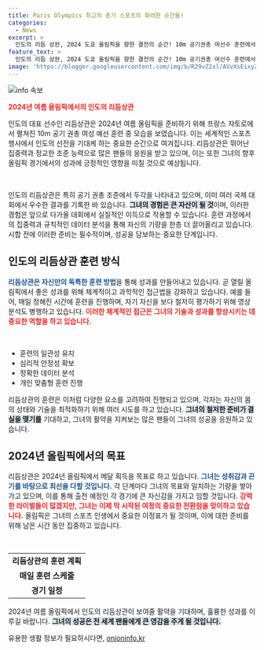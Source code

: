```yaml
---
title: Paris Olympics 최고의 총기 스포츠의 화려한 순간들!
categories:
  - News
excerpt: >
  인도의 리듬 상완, 2024 도쿄 올림픽을 향한 결전의 순간! 10m 공기권총 여선수 훈련에서 차별화된 기량을 선보이며 금메달의 꿈을 위해 준비 중! 클릭하여 그의 열정 가득한 이야기를 더 알아보세요!
feature_text: >
  인도의 리듬 상완, 2024 도쿄 올림픽을 향한 결전의 순간! 10m 공기권총 여선수 훈련에서 차별화된 기량을 선보이며 금메달의 꿈을 위해 준비 중! 클릭하여 그의 열정 가득한 이야기를 더 알아보세요!
image: 'https://blogger.googleusercontent.com/img/b/R29vZ2xl/AVvXsEixyZcFfHzMRdzZMjFBmAUKJYCLCGyLL1o632UiGVXcaFdKo_bkvkuCioo0uUKlGfBVcT3P84aROyZIXSBEx3Aw5nCQ3pTgDom1WDC4m8eifvWiAmWEEVb4x6G_l8C0QH225ldMjyaFvpxGEBGNO37VmDTDMHGhJPq73UglMfDca1-0aw/s1600/blogspot.png'
---
```


<p><img src="https://blogger.googleusercontent.com/img/b/R29vZ2xl/AVvXsEixyZcFfHzMRdzZMjFBmAUKJYCLCGyLL1o632UiGVXcaFdKo_bkvkuCioo0uUKlGfBVcT3P84aROyZIXSBEx3Aw5nCQ3pTgDom1WDC4m8eifvWiAmWEEVb4x6G_l8C0QH225ldMjyaFvpxGEBGNO37VmDTDMHGhJPq73UglMfDca1-0aw/s1600/blogspot.png" alt="info 속보" /></p>

<p><b><span style="color: #ee2323;">2024년 여름 올림픽에서의 인도의 리듬상관</span></b>  </p>

<p data-ke-size="size16">인도의 대표 선수인 리듬상관은 2024년 여름 올림픽을 준비하기 위해 프랑스 쟈토로에서 펼쳐진 10m 공기 권총 여성 예선 훈련 중 모습을 보였습니다. 이는 세계적인 스포츠 행사에서 인도의 선전을 기대케 하는 중요한 순간으로 여겨집니다. 리듬상관은 뛰어난 집중력과 정교한 조준 능력으로 많은 팬들의 응원을 받고 있으며, 이는 또한 그녀의 향후 올림픽 경기에서의 성과에 긍정적인 영향을 미칠 것으로 예상됩니다. </p>  

<p data-ke-size="size16">&nbsp;</p>  

<p>인도의 리듬상관은 특히 공기 권총 조준에서 두각을 나타내고 있으며, 이미 여러 국제 대회에서 우수한 결과를 기록한 바 있습니다. <b><span style="background-color: #21538527;">그녀의 경험은 큰 자산이 될 것</span></b>이며, 이러한 경험은 앞으로 다가올 대회에서 실질적인 이득으로 작용할 수 있습니다. 훈련 과정에서의 집중력과 규칙적인 데이터 분석을 통해 자신의 기량을 한층 더 끌어올리고 있습니다. 시합 전에 이러한 준비는 필수적이며, 성공을 담보하는 중요한 단계입니다.  </p>

<h2 data-ke-size="size26">인도의 리듬상관 훈련 방식</h2>  

<p><b><span style="color: #1a5490;">리듬상관은 자신만의 독특한 훈련 방법</span></b>을 통해 성과를 만들어내고 있습니다. 곧 열릴 올림픽에서 좋은 성과를 위해 체계적이고 과학적인 접근법을 강화하고 있습니다. 예를 들어, 매일 정해진 시간에 훈련을 진행하며, 자기 자신을 보다 철저히 평가하기 위해 영상 분석도 병행하고 있습니다. <b><span style="color: #ee2323;">이러한 체계적인 접근은 그녀의 기술과 성과를 향상시키는 데 중요한 역할을 하고 있습니다.</span></b>  </p>

<p data-ke-size="size16">&nbsp;</p>  

<ul>
  <li>훈련의 일관성 유지</li>
  <li>심리적 안정성 확보</li>
  <li>정확한 데이터 분석</li>
  <li>개인 맞춤형 훈련 진행</li>
</ul>  

<p data-ke-size="size16">리듬상관의 훈련은 이처럼 다양한 요소를 고려하여 진행되고 있으며, 각자는 자신의 몸의 상태와 기술을 최적화하기 위해 여러 시도를 하고 있습니다. <b><span style="background-color: #21538527;">그녀의 철저한 준비가 결실을 맺기를</span></b> 기대하고, 그녀의 활약을 지켜보는 많은 팬들이 그녀의 성공을 응원하고 있습니다.</p>  

<h2 data-ke-size="size26">2024년 올림픽에서의 목표</h2>  

<p>리듬상관은 2024년 올림픽에서 메달 획득을 목표로 하고 있습니다. <b><span style="color: #1a5490;">그녀는 성취감과 끈기를 바탕으로 최선을 다할 것입니다.</span></b> 각 단계마다 그녀의 목표와 일치하는 기량을 쌓아가고 있으며, 이를 통해 출전 예정인 각 경기에 큰 자신감을 가지고 임할 것입니다. <b><span style="color: #ee2323;">강력한 라이벌들이 많겠지만, 그녀는 이제 막 시작된 여정의 중요한 전환점을 맞이하고 있습니다.</span></b> 올림픽은 그녀의 스포츠 인생에서 중요한 이정표가 될 것이며, 이에 대한 준비를 위해 남은 시간 동안 집중하고 있습니다.  </p>

<p data-ke-size="size16">&nbsp;</p>  

<table>
  <tr>
    <td style="text-align: center; height: 17px;"><b>리듬상관의 훈련 계획</b></td>
  </tr>
  <tr>
    <td style="text-align: center; height: 17px;"><b>매일 훈련 스케줄</b></td>
  </tr>
  <tr>
    <td style="text-align: center; height: 17px;"><b>경기 일정</b></td>
  </tr>
</table>  

<p data-ke-size="size16">2024년 여름 올림픽에서 인도의 리듬상관이 보여줄 활약을 기대하며, 훌륭한 성과를 이루길 바랍니다. <b><span style="background-color: #21538527;">그녀의 성공은 전 세계 팬들에게 큰 영감을 주게 될 것입니다.</span></b> </p>  
유용한 생활 정보가 필요하시다면, <a href="https://onioninfo.kr" rel="dofollow">onioninfo.kr</a>


